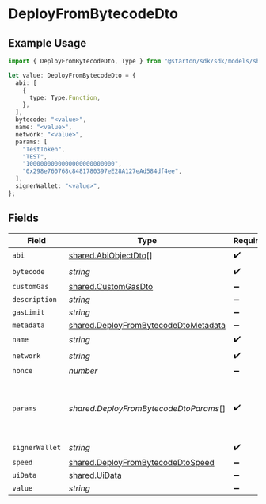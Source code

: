 # DeployFromBytecodeDto

## Example Usage

```typescript
import { DeployFromBytecodeDto, Type } from "@starton/sdk/sdk/models/shared";

let value: DeployFromBytecodeDto = {
  abi: [
    {
      type: Type.Function,
    },
  ],
  bytecode: "<value>",
  name: "<value>",
  network: "<value>",
  params: [
    "TestToken",
    "TEST",
    "1000000000000000000000000",
    "0x298e760768c8481780397eE28A127eAd584df4ee",
  ],
  signerWallet: "<value>",
};
```

## Fields

| Field                                                                                               | Type                                                                                                | Required                                                                                            | Description                                                                                         | Example                                                                                             |
| --------------------------------------------------------------------------------------------------- | --------------------------------------------------------------------------------------------------- | --------------------------------------------------------------------------------------------------- | --------------------------------------------------------------------------------------------------- | --------------------------------------------------------------------------------------------------- |
| `abi`                                                                                               | [shared.AbiObjectDto](../../../sdk/models/shared/abiobjectdto.md)[]                                 | :heavy_check_mark:                                                                                  | N/A                                                                                                 |                                                                                                     |
| `bytecode`                                                                                          | *string*                                                                                            | :heavy_check_mark:                                                                                  | N/A                                                                                                 |                                                                                                     |
| `customGas`                                                                                         | [shared.CustomGasDto](../../../sdk/models/shared/customgasdto.md)                                   | :heavy_minus_sign:                                                                                  | N/A                                                                                                 |                                                                                                     |
| `description`                                                                                       | *string*                                                                                            | :heavy_minus_sign:                                                                                  | N/A                                                                                                 |                                                                                                     |
| `gasLimit`                                                                                          | *string*                                                                                            | :heavy_minus_sign:                                                                                  | N/A                                                                                                 |                                                                                                     |
| `metadata`                                                                                          | [shared.DeployFromBytecodeDtoMetadata](../../../sdk/models/shared/deployfrombytecodedtometadata.md) | :heavy_minus_sign:                                                                                  | N/A                                                                                                 |                                                                                                     |
| `name`                                                                                              | *string*                                                                                            | :heavy_check_mark:                                                                                  | N/A                                                                                                 |                                                                                                     |
| `network`                                                                                           | *string*                                                                                            | :heavy_check_mark:                                                                                  | N/A                                                                                                 |                                                                                                     |
| `nonce`                                                                                             | *number*                                                                                            | :heavy_minus_sign:                                                                                  | N/A                                                                                                 |                                                                                                     |
| `params`                                                                                            | *shared.DeployFromBytecodeDtoParams*[]                                                              | :heavy_check_mark:                                                                                  | Smart contract constructor parameters.                                                              | [<br/>"TestToken",<br/>"TEST",<br/>"1000000000000000000000000",<br/>"0x298e760768c8481780397eE28A127eAd584df4ee"<br/>] |
| `signerWallet`                                                                                      | *string*                                                                                            | :heavy_check_mark:                                                                                  | N/A                                                                                                 |                                                                                                     |
| `speed`                                                                                             | [shared.DeployFromBytecodeDtoSpeed](../../../sdk/models/shared/deployfrombytecodedtospeed.md)       | :heavy_minus_sign:                                                                                  | N/A                                                                                                 |                                                                                                     |
| `uiData`                                                                                            | [shared.UiData](../../../sdk/models/shared/uidata.md)                                               | :heavy_minus_sign:                                                                                  | N/A                                                                                                 |                                                                                                     |
| `value`                                                                                             | *string*                                                                                            | :heavy_minus_sign:                                                                                  | N/A                                                                                                 |                                                                                                     |